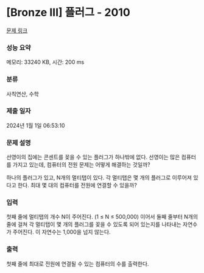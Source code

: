 # [Bronze III] 플러그 - 2010 

[문제 링크](https://www.acmicpc.net/problem/2010) 

### 성능 요약

메모리: 33240 KB, 시간: 200 ms

### 분류

사칙연산, 수학

### 제출 일자

2024년 1월 1일 06:53:10

### 문제 설명

<p>선영이의 집에는 콘센트를 꽂을 수 있는 플러그가 하나밖에 없다. 선영이는 많은 컴퓨터를 가지고 있는데, 컴퓨터의 전원 문제는 어떻게 해결하는 것일까?</p>

<p>하나의 플러그가 있고, N개의 멀티탭이 있다. 각 멀티탭은 몇 개의 플러그로 이루어져 있다고 한다. 최대 몇 대의 컴퓨터를 전원에 연결할 수 있을까?</p>

### 입력 

 <p>첫째 줄에 멀티탭의 개수 N이 주어진다. (1 ≤ N ≤ 500,000) 이어서 둘째 줄부터 N개의 줄에 걸쳐 각 멀티탭이 몇 개의 플러그를 꽂을 수 있도록 되어 있는지를 나타내는 자연수가 주어진다. 이 자연수는 1,000을 넘지 않는다.</p>

### 출력 

 <p>첫째 줄에 최대로 전원에 연결될 수 있는 컴퓨터의 수를 출력한다.</p>

